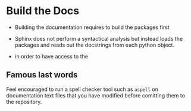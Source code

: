 # Build the Docs

* Building the documentation requires to build the packages first

* Sphinx does not perform a syntactical
  analysis but instead loads the
  packages and reads out the docstrings
  from each python object.

* in order to have access to the 

## Famous last words

Feel encouraged to run a spell checker tool
such as `aspell` on documentation text files
that you have modified before comitting them
to the repository.